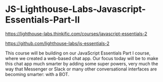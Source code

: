 # JS-Lighthouse-Labs-Javascript-Essentials-Part-II

https://lighthouse-labs.thinkific.com/courses/javascript-essentials-2

https://github.com/lighthouse-labs/js-essentials-2

This course will be building on our JavaScript Essentials Part I course, where we created a web-based chat app. Our focus today will be to make this chat app much smarter by adding some super powers, very much the way that Messenger or Slack or many other conversational interfaces are becoming smarter: with a BOT.
